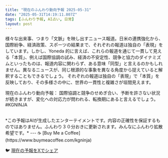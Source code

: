 ```yaml
---
title: "現在のふんわり動向予報 2025-05-31"
date: "2025-05-31T14:19:11.807Z"
tags: [ふんわり予報, AI占い, 日常]
layout: post
---
```



様々な出来事、つまり「文脈」を映し出すニュース報道。日米の連携強化から、国際紛争、経済政策、スポーツの結果まで、それぞれの報道は独自の「表現」をしています。しかし、Yoneda 的に言えば、これらの報道を通じて一貫して見える「本質」、例えば国際協調の試み、経済の不安定性、競争と協力のダイナミズムといったものは、報道内容に関わらず、ある意味「同型」と言えるのかもしれません。異なるニュースが、同じ根源的な事象を異なる角度から捉えていると解釈することもできるでしょう。  それぞれの報道は独自の「表現」で「本質」を反映しており、その多様さの中に、世界の一貫性と複雑さが垣間見えます。


現在のふんわり動向予報：
国際協調と競争のせめぎ合い、予断を許さない状況が続きますが、変化への対応力が問われる、転換期にあると言えるでしょう。#KGNINJA

<br>
*この予報はAIが生成したエンターテイメントです。内容の正確性を保証するものではありません。ふんわり３０分おきに更新されます。みんなにふんわり拡散希望です。*
---
☕️ [Buy Me a Coffee](https://www.buymeacoffee.com/kgninja)

🐦 [現在の予報をXでシェア](https://twitter.com/intent/tweet?text=%E7%8F%BE%E5%9C%A8%E3%81%AE%E3%81%B5%E3%82%93%E3%82%8F%E3%82%8A%E4%BA%88%E5%A0%B1%3A%20%E3%80%8C%E6%A7%98%E3%80%85%E3%81%AA%E5%87%BA%E6%9D%A5%E4%BA%8B%E3%80%81%E3%81%A4%E3%81%BE%E3%82%8A%E3%80%8C%E6%96%87%E8%84%88%E3%80%8D%E3%82%92%E6%98%A0%E3%81%97%E5%87%BA%E3%81%99%E3%83%8B%E3%83%A5%E3%83%BC%E3%82%B9%E5%A0%B1%E9%81%93%E3%80%82%E3%80%8D%23KGNINJA%20%E7%B6%9A%E3%81%8D%E3%81%AF%E3%83%96%E3%83%AD%E3%82%B0%E3%81%A7%EF%BC%81%F0%9F%91%87&url=https%3A%2F%2Fkg-ninja.github.io%2FFunwariyoso%2F)

